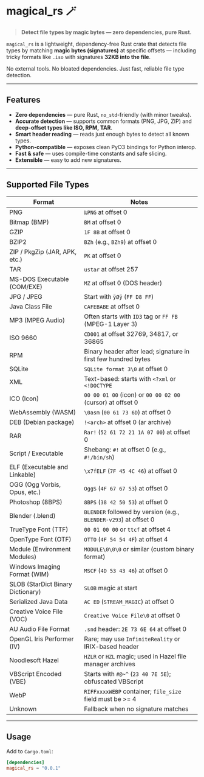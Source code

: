 # magical_rs 🪄

> **Detect file types by magic bytes — zero dependencies, pure Rust.**

`magical_rs` is a lightweight, dependency-free Rust crate that detects file types by matching **magic bytes (signatures)** at specific offsets — including tricky formats like `.iso` with signatures **32KB into the file**.

No external tools. No bloated dependencies. Just fast, reliable file type detection.

---

## Features

- **Zero dependencies** — pure Rust, `no_std`-friendly (with minor tweaks).
- **Accurate detection** — supports common formats (PNG, JPG, ZIP) and **deep-offset types like ISO, RPM, TAR**.
- **Smart header reading** — reads just enough bytes to detect all known types.
- **Python-compatible** — exposes clean PyO3 bindings for Python interop.
- **Fast & safe** — uses compile-time constants and safe slicing.
- **Extensible** — easy to add new signatures.

---

## Supported File Types

| Format                            | Notes                                                            |
| --------------------------------- | ---------------------------------------------------------------- |
| PNG                               | `‰PNG` at offset 0                                               |
| Bitmap (BMP)                      | `BM` at offset 0                                                 |
| GZIP                              | `1F 8B` at offset 0                                              |
| BZIP2                             | `BZh` (e.g., `BZh9`) at offset 0                                 |
| ZIP / PkgZip (JAR, APK, etc.)     | `PK` at offset 0                                                 |
| TAR                               | `ustar` at offset 257                                            |
| MS-DOS Executable (COM/EXE)       | `MZ` at offset 0 (DOS header)                                    |
| JPG / JPEG                        | Start with `ÿØÿ` (`FF D8 FF`)                                    |
| Java Class File                   | `CAFEBABE` at offset 0                                           |
| MP3 (MPEG Audio)                  | Often starts with `ID3` tag or `FF FB` (MPEG-1 Layer 3)          |
| ISO 9660                          | `CD001` at offset 32769, 34817, or 36865                         |
| RPM                               | Binary header after lead; signature in first few hundred bytes   |
| SQLite                            | `SQLite format 3\0` at offset 0                                  |
| XML                               | Text-based: starts with `<?xml` or `<!DOCTYPE`                   |
| ICO (Icon)                        | `00 00 01 00` (icon) or `00 00 02 00` (cursor) at offset 0       |
| WebAssembly (WASM)                | `\0asm` (`00 61 73 6D`) at offset 0                              |
| DEB (Debian package)              | `!<arch>` at offset 0 (ar archive)                               |
| RAR                               | `Rar!` (`52 61 72 21 1A 07 00`) at offset 0                      |
| Script / Executable               | Shebang: `#!` at offset 0 (e.g., `#!/bin/sh`)                    |
| ELF (Executable and Linkable)     | `\x7fELF` (`7F 45 4C 46`) at offset 0                            |
| OGG (Ogg Vorbis, Opus, etc.)      | `OggS` (`4F 67 67 53`) at offset 0                               |
| Photoshop (8BPS)                  | `8BPS` (`38 42 50 53`) at offset 0                               |
| Blender (.blend)                  | `BLENDER` followed by version (e.g., `BLENDER-v293`) at offset 0 |
| TrueType Font (TTF)               | `00 01 00 00` or `ttcf` at offset 4                              |
| OpenType Font (OTF)               | `OTTO` (`4F 54 54 4F`) at offset 4                               |
| Module (Environment Modules)      | `MODULE\0\0\0` or similar (custom binary format)                 |
| Windows Imaging Format (WIM)      | `MSCF` (`4D 53 43 46`) at offset 0                               |
| SLOB (StarDict Binary Dictionary) | `SLOB` magic at start                                            |
| Serialized Java Data              | `AC ED` (`STREAM_MAGIC`) at offset 0                             |
| Creative Voice File (VOC)         | `Creative Voice File\0` at offset 0                              |
| AU Audio File Format              | `.snd` header: `2E 73 6E 64` at offset 0                         |
| OpenGL Iris Performer (IV)        | Rare; may use `InfiniteReality` or IRIX-based header             |
| Noodlesoft Hazel                  | `HZLR` or `HZL` magic; used in Hazel file manager archives       |
| VBScript Encoded (VBE)            | Starts with `#@~^` (`23 40 7E 5E`); obfuscated VBScript          |
| WebP                              | `RIFFxxxxWEBP` container; `file_size` field must be >= 4         |
| Unknown                           | Fallback when no signature matches                               |

---

## Usage

Add to `Cargo.toml`:

```toml
[dependencies]
magical_rs = "0.0.1"
```